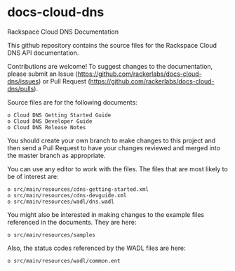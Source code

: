 docs-cloud-dns
==============
Rackspace Cloud DNS Documentation

This github repository contains the source files for the Rackspace Cloud DNS API documentation. 

Contributions are welcome! To suggest changes to the documentation, please submit an Issue (https://github.com/rackerlabs/docs-cloud-dns/issues) or Pull Request (https://github.com/rackerlabs/docs-cloud-dns/pulls).

Source files are for the following documents:

    o Cloud DNS Getting Started Guide
    o Cloud DNS Developer Guide
    o Cloud DNS Release Notes
    
You should create your own branch to make changes to this project and then send a Pull Request to have your changes
reviewed and merged into the master branch as appropriate.

You can use any editor to work with the files. The files that are most likely to be of interest are:

    o src/main/resources/cdns-getting-started.xml 
    o src/main/resources/cdns-devguide.xml
    o src/main/resources/wadl/dns.wadl
    
You might also be interested in making changes to the example files referenced in the documents. They are here:

    o src/main/resources/samples
    
Also, the status codes referenced by the WADL files are here:

    o src/main/resources/wadl/common.ent
